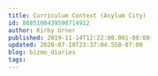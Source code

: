 ```yaml
---
title: Curriculum Context (Asylum City)
id: 8885108439590714912
author: Kirby Urner
published: 2019-11-14T12:22:00.001-08:00
updated: 2020-07-10T23:37:04.558-07:00
blog: bizmo_diaries
tags: 
---
```


